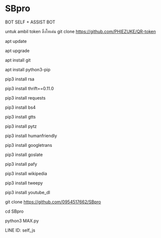 # SBpro
BOT SELF + ASSIST BOT

untuk ambil token ลิ้งโทเค่น
git clone https://github.com/PHIEZUKE/QR-token

apt update

apt upgrade

apt install git

apt install python3-pip

pip3 install rsa

pip3 install thrift==0.11.0

pip3 install requests

pip3 install bs4

pip3 install gtts

pip3 install pytz

pip3 install humanfriendly

pip3 install googletrans

pip3 install goslate

pip3 install pafy

pip3 install wikipedia

pip3 install tweepy

pip3 install youtube_dl

git clone https://github.com/0954517662/SBpro

cd SBpro

python3 MAX.py

LINE ID: self_js
